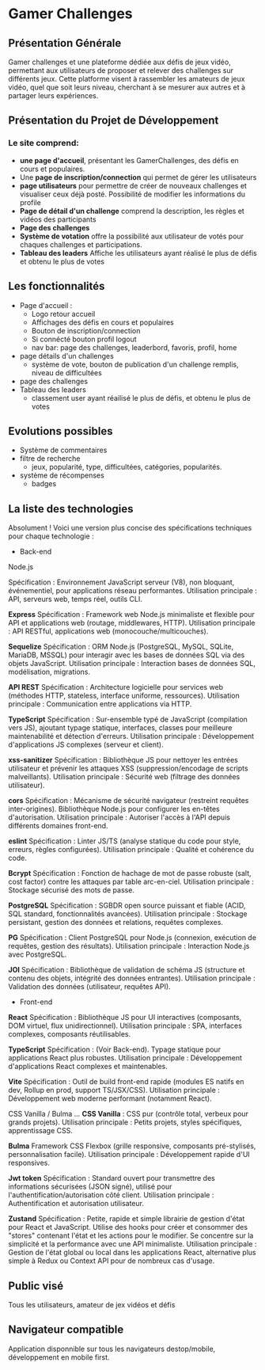 # Gamer Challenges

## Présentation Générale

Gamer challenges et une plateforme dédiée aux défis de jeux vidéo, permettant aux utilisateurs de proposer et relever des challenges sur différents jeux.
Cette platforme visent à rassembler les amateurs de jeux vidéo, quel que soit leurs niveau, cherchant à se mesurer aux autres et à partager leurs expériences.

## Présentation du Projet de Développement

### Le site comprend:
 - **une page d'accueil**, présentant les GamerChallenges, des défis en cours et populaires.
- Une **page de inscription/connection** qui permet de gérer les utilisateurs
- **page utilisateurs** pour permettre de créer de nouveaux challenges et visualiser ceux déjà posté. Possibilité de modifier les informations du profile
- **Page de détail d'un challenge** comprend la description, les règles et vidéos des participants
- **Page des challenges** 
- **Système de votation** offre la possibilité aux utilisateur de votés pour chaques challenges et participations.
- **Tableau des leaders** Affiche les utilisateurs ayant réalisé le plus de défis et obtenu le plus de votes


## Les fonctionnalités 
- Page d'accueil : 
  - Logo retour accueil
  - Affichages des défis en cours et populaires
  - Bouton de inscription/connection
  - Si connécté bouton profil logout
  - nav bar: page des challenges, leaderbord, favoris, profil, home
- page détails d'un challenges
  - système de vote, bouton de publication d'un challenge remplis, niveau de difficultées
- page des challenges
- Tableau des leaders
  - classement user ayant réailisé le plus de défis, et obtenu le plus de votes

## Evolutions possibles
- Système de commentaires 
- filtre de recherche
  - jeux, popularité, type, difficultées, catégories, popularités.
- système de récompenses
  - badges


## La liste des technologies 

Absolument ! Voici une version plus concise des spécifications techniques pour chaque technologie :

- Back-end

Node.js

Spécification : Environnement JavaScript serveur (V8), non bloquant, événementiel, pour applications réseau performantes.
Utilisation principale : API, serveurs web, temps réel, outils CLI.

**Express**
Spécification : Framework web Node.js minimaliste et flexible pour API et applications web (routage, middlewares, HTTP).
Utilisation principale : API RESTful, applications web (monocouche/multicouches).

**Sequelize**
Spécification : ORM Node.js (PostgreSQL, MySQL, SQLite, MariaDB, MSSQL) pour interagir avec les bases de données SQL via des objets JavaScript.
Utilisation principale : Interaction bases de données SQL, modélisation, migrations.

**API REST**
Spécification : Architecture logicielle pour services web (méthodes HTTP, stateless, interface uniforme, ressources).
Utilisation principale : Communication entre applications via HTTP.

**TypeScript**
Spécification : Sur-ensemble typé de JavaScript (compilation vers JS), ajoutant typage statique, interfaces, classes pour meilleure maintenabilité et détection d'erreurs.
Utilisation principale : Développement d'applications JS complexes (serveur et client).

**xss-sanitizer**
Spécification : Bibliothèque JS pour nettoyer les entrées utilisateur et prévenir les attaques XSS (suppression/encodage de scripts malveillants).
Utilisation principale : Sécurité web (filtrage des données utilisateur).

**cors**
Spécification : Mécanisme de sécurité navigateur (restreint requêtes inter-origines). Bibliothèque Node.js pour configurer les en-têtes d'autorisation.
Utilisation principale : Autoriser l'accès à l'API depuis différents domaines front-end.

**eslint**
Spécification : Linter JS/TS (analyse statique du code pour style, erreurs, règles configurées).
Utilisation principale : Qualité et cohérence du code.

**Bcrypt**
Spécification : Fonction de hachage de mot de passe robuste (salt, cost factor) contre les attaques par table arc-en-ciel.
Utilisation principale : Stockage sécurisé des mots de passe.

**PostgreSQL**
Spécification : SGBDR open source puissant et fiable (ACID, SQL standard, fonctionnalités avancées).
Utilisation principale : Stockage persistant, gestion des données et relations, requêtes complexes.

**PG**
Spécification : Client PostgreSQL pour Node.js (connexion, exécution de requêtes, gestion des résultats).
Utilisation principale : Interaction Node.js avec PostgreSQL.

**JOI**
Spécification : Bibliothèque de validation de schéma JS (structure et contenu des objets, intégrité des données entrantes).
Utilisation principale : Validation des données (utilisateur, requêtes API).

- Front-end

**React**
Spécification : Bibliothèque JS pour UI interactives (composants, DOM virtuel, flux unidirectionnel).
Utilisation principale : SPA, interfaces complexes, composants réutilisables.

**TypeScript**
Spécification : (Voir Back-end). Typage statique pour applications React plus robustes.
Utilisation principale : Développement d'applications React complexes et maintenables.

**Vite**
Spécification : Outil de build front-end rapide (modules ES natifs en dev, Rollup en prod, support TS/JSX/CSS).
Utilisation principale : Développement web moderne performant (notamment React).

CSS Vanilla / Bulma ...
**CSS Vanilla** : CSS pur (contrôle total, verbeux pour grands projets).
Utilisation principale : Petits projets, styles spécifiques, apprentissage CSS.

**Bulma**
Framework CSS Flexbox (grille responsive, composants pré-stylisés, personnalisation facile).
Utilisation principale : Développement rapide d'UI responsives.

**Jwt token**
Spécification : Standard ouvert pour transmettre des informations sécurisées (JSON signé), utilisé pour l'authentification/autorisation côté client.
Utilisation principale : Authentification et autorisation utilisateur.

**Zustand**
Spécification : Petite, rapide et simple librairie de gestion d'état pour React et JavaScript. Utilise des hooks pour créer et consommer des "stores" contenant l'état et les actions pour le modifier. Se concentre sur la simplicité et la performance avec une API minimaliste.
Utilisation principale : Gestion de l'état global ou local dans les applications React, alternative plus simple à Redux ou Context API pour de nombreux cas d'usage.

## Public visé
Tous les utilisateurs, amateur de jex vidéos et défis


## Navigateur compatible
Application disponnible sur tous les navigateurs destop/mobile, développement en mobile first.







